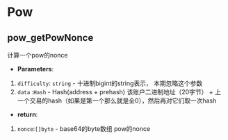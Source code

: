 # Pow

## pow_getPowNonce
计算一个pow的nonce

- **Parameters**: 
1. `difficulty`: `string` - 十进制bigint的string表示， 本期忽略这个参数
2. `data` :`Hash` -  Hash(address + prehash) 该账户二进制地址（20字节） + 上一个交易的hash（如果是第一个那么就是全0），然后再对它们取一次hash

- **return**:
1. `nonce`:`[]byte` - base64的byte数组 pow的nonce
